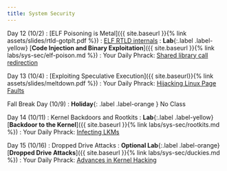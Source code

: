 ```yaml
---
title: System Security
---
```



Day 12 (10/2)
: [ELF Poisoning is Metal]({{ site.baseurl }}{% link assets/slides/rtld-gotplt.pdf %})
  : [ELF RTLD internals](https://johntortugo.wordpress.com/2012/08/27/understanding-linux-elf-rtld-internals/)
: **Lab**{:.label .label-yellow} [**Code Injection and Binary Exploitation**]({{ site.baseurl }}{% link labs/sys-sec/elf-poison.md %})
: Your Daily Phrack: [Shared library call redirection](http://phrack.org/issues/56/7.html)

Day 13 (10/4)
: [Exploiting Speculative Execution]({{ site.baseurl}}{% link assets/slides/meltdown.pdf %})
: Your Daily Phrack: [Hijacking Linux Page Faults](http://phrack.org/issues/61/7.html#article)

Fall Break Day (10/9)
: **Holiday**{: .label .label-orange } No Class

Day 14 (10/11)
: Kernel Backdoors and Rootkits
: **Lab**{:.label .label-yellow} [**Backdoor to the Kernel**]({{ site.baseurl }}{% link labs/sys-sec/rootkits.md %})
: Your Daily Phrack: [Infecting LKMs](http://phrack.org/issues/61/10.html)

Day 15 (10/16)
: Dropped Drive Attacks 
: **Optional Lab**{:.label .label-orange} [**Dropped Drive Attacks**]({{ site.baseurl }}{% link labs/sys-sec/duckies.md %})
: Your Daily Phrack: [Advances in Kernel Hacking](http://phrack.org/issues/58/6.html)

